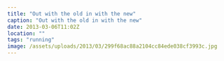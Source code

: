 ```yaml
---
title: "Out with the old in with the new"
caption: "Out with the old in with the new"
date: 2013-03-06T11:02Z
location: ""
tags: "running"
image: /assets/uploads/2013/03/299f68ac88a2104cc84ede038cf3993c.jpg
---
```

